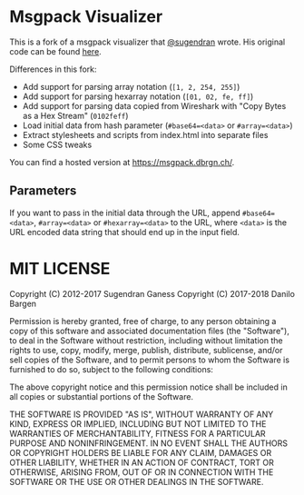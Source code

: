 # Msgpack Visualizer

This is a fork of a msgpack visualizer that
[@sugendran](https://github.com/sugendran/) wrote. His original code can be
found [here](https://github.com/sugendran/msgpack-visualizer).

Differences in this fork:

* Add support for parsing array notation (`[1, 2, 254, 255]`)
* Add support for parsing hexarray notation (`[01, 02, fe, ff]`)
* Add support for parsing data copied from Wireshark with "Copy Bytes as a Hex
Stream" (`0102feff`)
* Load initial data from hash parameter (`#base64=<data>` or `#array=<data>`)
* Extract stylesheets and scripts from index.html into separate files
* Some CSS tweaks

You can find a hosted version at https://msgpack.dbrgn.ch/.

## Parameters

If you want to pass in the initial data through the URL, append
`#base64=<data>`, `#array=<data>` or `#hexarray=<data>` to the URL, where
`<data>` is the URL encoded data string that should end up in the input field.


# MIT LICENSE

Copyright (C) 2012-2017 Sugendran Ganess
Copyright (C) 2017-2018 Danilo Bargen

Permission is hereby granted, free of charge, to any person obtaining a copy of
this software and associated documentation files (the "Software"), to deal in
the Software without restriction, including without limitation the rights to
use, copy, modify, merge, publish, distribute, sublicense, and/or sell copies
of the Software, and to permit persons to whom the Software is furnished to do
so, subject to the following conditions:

The above copyright notice and this permission notice shall be included in all
copies or substantial portions of the Software.

THE SOFTWARE IS PROVIDED "AS IS", WITHOUT WARRANTY OF ANY KIND, EXPRESS OR
IMPLIED, INCLUDING BUT NOT LIMITED TO THE WARRANTIES OF MERCHANTABILITY,
FITNESS FOR A PARTICULAR PURPOSE AND NONINFRINGEMENT. IN NO EVENT SHALL THE
AUTHORS OR COPYRIGHT HOLDERS BE LIABLE FOR ANY CLAIM, DAMAGES OR OTHER
LIABILITY, WHETHER IN AN ACTION OF CONTRACT, TORT OR OTHERWISE, ARISING FROM,
OUT OF OR IN CONNECTION WITH THE SOFTWARE OR THE USE OR OTHER DEALINGS IN THE
SOFTWARE.
